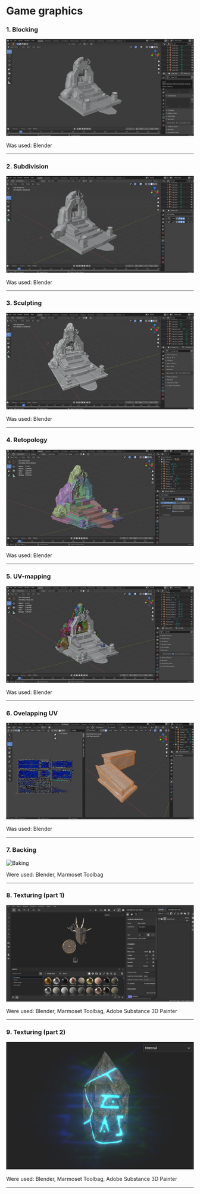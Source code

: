 # Game graphics
### 1. Blocking
![Blocking](Screenshots/1.%20Blocking/1.png "Blocking")

Was used: Blender
***
### 2. Subdivision
![Subdivision](Screenshots/2.%20Subdivision/7.png "Subdivision")

Was used: Blender
***
### 3. Sculpting
![Sculpting](Screenshots/3.%20Sculpting/16.png "Sculpting")

Was used: Blender
***
### 4. Retopology
![Retopology](Screenshots/4.%20Retopology/37.png "Retopology")

Was used: Blender
***
### 5. UV-mapping
![UV-Mapping](Screenshots/5.%20UV-mapping/45.png "UV-Mapping")

Was used: Blender
***
### 6. Ovelapping UV
![Overlapping](Screenshots/6.%20Overlapping%20UV/Final%20packaging/55.png "Overlapping")

Was used: Blender
***
### 7. Backing
![Baking](Screenshots/7.%20Backing/backstone_and_sidestone/texture_normal.png "Backing")

Were used: Blender, Marmoset Toolbag
***
### 8. Texturing (part 1)
![Texturing](Screenshots/8.%20Texturing/axe_group.png "Texturing")

Were used: Blender, Marmoset Toolbag, Adobe Substance 3D Painter
***
### 9. Texturing (part 2)
![Texturing](Screenshots/9.%20Texturing/obelisk.png "Texturing")

Were used: Blender, Marmoset Toolbag, Adobe Substance 3D Painter
***